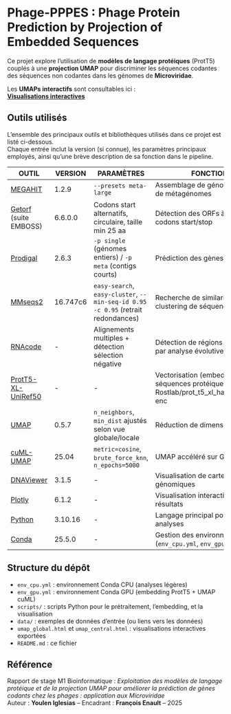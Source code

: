 # Phage-PPPES : Phage Protein Prediction by Projection of Embedded Sequences

Ce projet explore l’utilisation de **modèles de langage protéiques** (ProtT5) couplés à une **projection UMAP** pour discriminer les séquences codantes des séquences non codantes dans les génomes de **Microviridae**.

Les **UMAPs interactifs** sont consultables ici :  
 **[Visualisations interactives](https://tulgar-bioinformatic.github.io/phage-pppes/)**

## Outils utilisés

L’ensemble des principaux outils et bibliothèques utilisés dans ce projet est listé ci-dessous.  
Chaque entrée inclut la version (si connue), les paramètres principaux employés, ainsi qu’une brève description de sa fonction dans le pipeline.

| OUTIL | VERSION | PARAMÈTRES | FONCTION |
|-------|---------|------------|----------|
| [MEGAHIT](https://github.com/voutcn/megahit) | 1.2.9 | `--presets meta-large` | Assemblage de génomes à partir de métagénomes |
| [Getorf](http://emboss.sourceforge.net/apps/release/6.6/emboss/apps/getorf.html) (suite EMBOSS) | 6.6.0.0 | Codons start alternatifs, circulaire, taille min 25 aa | Détection des ORFs à partir de codons start/stop |
| [Prodigal](https://github.com/hyattpd/Prodigal) | 2.6.3 | `-p single` (génomes entiers) / `-p meta` (contigs courts) | Prédiction des gènes codants |
| [MMseqs2](https://github.com/soedinglab/MMseqs2) | 16.747c6 | `easy-search`, `easy-cluster`, `--min-seq-id 0.95 -c 0.95` (retrait redondances) | Recherche de similarité et clustering de séquences |
| [RNAcode](https://github.com/s-will/RNAcode) | - | Alignements multiples + détection sélection négative | Détection de régions codantes par analyse évolutive |
| [ProtT5-XL-UniRef50](https://github.com/agemagician/ProtTrans) | - | - | Vectorisation (embedding) de séquences protéiques, modèle : Rostlab/prot_t5_xl_half_uniref50-enc |
| [UMAP](https://umap-learn.readthedocs.io/) | 0.5.7 | `n_neighbors`, `min_dist` ajustés selon vue globale/locale | Réduction de dimension |
| [cuML-UMAP](https://docs.rapids.ai/api/cuml/stable/) | 25.04 | `metric=cosine`, `brute_force_knn`, `n_epochs=5000` | UMAP accéléré sur GPU |
| [DNAViewer](https://dnacanvas.com/) | 3.1.5 | - | Visualisation de cartes génomiques |
| [Plotly](https://plotly.com/python/) | 6.1.2 | - | Visualisation interactive des résultats |
| [Python](https://www.python.org/) | 3.10.16 | - | Langage principal pour scripts et analyses |
| [Conda](https://docs.conda.io/) | 25.5.0 | - | Gestion des environnements (`env_cpu.yml`, `env_gpu.yml`) |

## Structure du dépôt

- `env_cpu.yml` : environnement Conda CPU (analyses légères)
- `env_gpu.yml` : environnement Conda GPU (embedding ProtT5 + UMAP cuML)
- `scripts/` : scripts Python pour le prétraitement, l’embedding, et la visualisation
- `data/` : exemples de données d’entrée (ou liens vers les données)
- `umap_global.html` et `umap_central.html` : visualisations interactives exportées
- `README.md` : ce fichier

## Référence

Rapport de stage M1 Bioinformatique : *Exploitation des modèles de langage protéique et de la projection UMAP pour améliorer la prédiction de gènes codants chez les phages : application aux Microviridae*  
Auteur : **Youlen Iglesias** – Encadrant : **François Enault** – 2025
